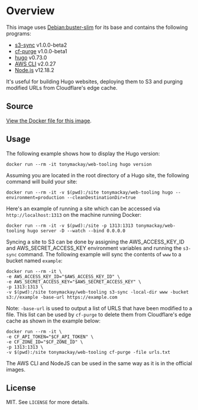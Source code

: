 # Overview
This image uses [Debian:buster-slim][buster] for its base and contains the following programs:

- [s3-sync][s3-sync] v1.0.0-beta2
- [cf-purge][cf-purge] v1.0.0-beta1
- [hugo][hugo] v0.73.0
- [AWS CLI][awscli] v2.0.27
- [Node.js][nodejs] v12.18.2

It's useful for building Hugo websites, deploying them to S3 and purging modified URLs from Cloudflare's edge cache.

## Source
[View the Docker file for this image][dockerfile].

## Usage
The following example shows how to display the Hugo version:

```
docker run --rm -it tonymackay/web-tooling hugo version
```

Assuming you are located in the root directory of a Hugo site, the following command will build your site:

```
docker run --rm -it -v $(pwd):/site tonymackay/web-tooling hugo --environment=production --cleanDestinationDir=true
```

Here's an example of running a site which can be accessed via `http://localhost:1313` on the machine running Docker:

```
docker run --rm -it -v $(pwd):/site -p 1313:1313 tonymackay/web-tooling hugo server -D --watch --bind 0.0.0.0
```

Syncing a site to S3 can be done by assigning the AWS_ACCESS_KEY_ID and AWS_SECRET_ACCESS_KEY environment variables and running the `s3-sync` command. The following example will sync the contents of `www` to a bucket named `example`:

```
docker run --rm -it \
-e AWS_ACCESS_KEY_ID="$AWS_ACCESS_KEY_ID" \
-e AWS_SECRET_ACCESS_KEY="$AWS_SECRET_ACCESS_KEY" \
-p 1313:1313 \
-v $(pwd):/site tonymackay/web-tooling s3-sync -local-dir www -bucket s3://example -base-url https://example.com
```

Note: `-base-url` is used to output a list of URLS that have been modified to a file. This list can be used by `cf-purge` to delete them from Cloudflare's edge cache as shown in the example below:

```
docker run --rm -it \
-e CF_API_TOKEN="$CF_API_TOKEN" \
-e CF_ZONE_ID="$CF_ZONE_ID" \
-p 1313:1313 \
-v $(pwd):/site tonymackay/web-tooling cf-purge -file urls.txt
```

The AWS CLI and NodeJS can be used in the same way as it is in the official images.

[buster]: https://hub.docker.com/_/debian?tab=tags&page=1&name=buster-slim
[dockerfile]: Dockerfile
[s3-sync]: https://github.com/tonymackay/s3-sync
[cf-purge]: https://github.com/tonymackay/cf-purge
[hugo]: https://github.com/gohugoio/hugo
[awscli]: https://github.com/aws/aws-cli
[nodejs]: https://github.com/nodejs/node

## License
MIT. See `LICENSE` for more details.